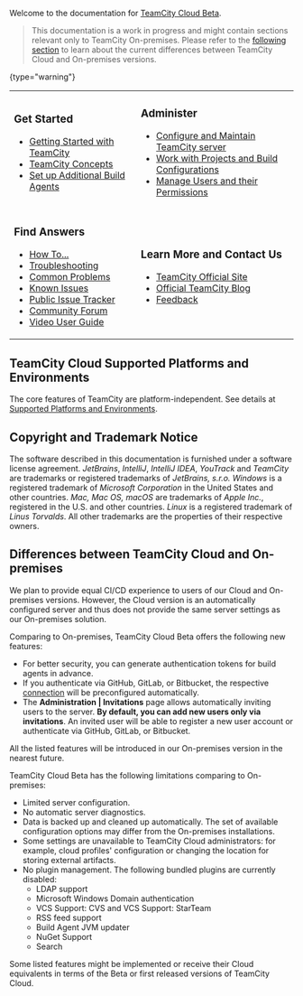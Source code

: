 [//]: # (title: TeamCity Cloud Documentation)
[//]: # (auxiliary-id: TeamCity Cloud Documentation)

Welcome to the documentation for [TeamCity Cloud Beta](https://www.jetbrains.com/teamcity/cloud/).

>This documentation is a work in progress and might contain sections relevant only to TeamCity On-premises. Please refer to the [following section](#Differences+between+TeamCity+Cloud+and+On-premises) to learn about the current differences between TeamCity Cloud and On-premises versions.
>
{type="warning"}

<table>
<tr>
</tr>

<tr>

<td>

### Get Started

* [Getting Started with TeamCity](getting-started-with-teamcity-cloud.md)
* [TeamCity Concepts](concepts.md)
* [Set up Additional Build Agents](setting-up-and-running-additional-build-agents.md)

</td>

<td>

### Administer

* [Configure and Maintain TeamCity server](teamcity-configuration-and-maintenance.md)
* [Work with Projects and Build Configurations](managing-projects-and-build-configurations.md)
* [Manage Users and their Permissions](managing-user-accounts-groups-and-permissions.md)

</td>

</tr>

<tr>

<td>

### Find Answers

* [How To...](how-to.md)
* [Troubleshooting](troubleshooting.md)
* [Common Problems](common-problems.md)
* [Known Issues](known-issues.md)
* [Public Issue Tracker](http://youtrack.jetbrains.net/issues/TW)
* [Community Forum](http://jb.gg/teamcity-forum)
* [Video User Guide](http://blog.jetbrains.com/teamcity/2013/05/teamcity-user-guide-courseware/)

</td>


<td>

### Learn More and Contact Us

* [TeamCity Official Site](http://www.jetbrains.com/teamcity)
* [Official TeamCity Blog](http://blogs.jetbrains.com/teamcity/)
* [Feedback](https://confluence.jetbrains.com/display/TW/Feedback)

</td></tr>
</table>

## TeamCity Cloud Supported Platforms and Environments

The core features of TeamCity are platform-independent. See details at [Supported Platforms and Environments](supported-platforms-and-environments.md).

[//]: # (Internal note. Do not delete. "TeamCity Documentationd313e156.txt")

## Copyright and Trademark Notice

The software described in this documentation is furnished under a software license agreement.  _JetBrains_, _IntelliJ_, _IntelliJ IDEA_, _YouTrack_ and _TeamCity_ are trademarks or registered trademarks of _JetBrains, s.r.o._  _Windows_ is a registered trademark of _Microsoft Corporation_ in the United States and other countries. _Mac,_ _Mac OS, macOS_ are trademarks of _Apple Inc._, registered in the U.S. and other countries. _Linux_ is a registered trademark of _Linus Torvalds_. All other trademarks are the properties of their respective owners.

## Differences between TeamCity Cloud and On-premises

We plan to provide equal CI/CD experience to users of our Cloud and On-premises versions. However, the Cloud version is an automatically configured server and thus does not provide the same server settings as our On-premises solution.

Comparing to On-premises, TeamCity Cloud Beta offers the following new features:
* For better security, you can generate authentication tokens for build agents in advance.
* If you authenticate via GitHub, GitLab, or Bitbucket, the respective [connection](integrating-teamcity-with-vcs-hosting-services.md#Configuring+Connections) will be preconfigured automatically.
* The __Administration | Invitations__ page allows automatically inviting users to the server. __By default, you can add new users only via invitations__. An invited user will be able to register a new user account or authenticate via GitHub, GitLab, or Bitbucket.

All the listed features will be introduced in our On-premises version in the nearest future.

TeamCity Cloud Beta has the following limitations comparing to On-premises:
* Limited server configuration.
* No automatic server diagnostics.
* Data is backed up and cleaned up automatically. The set of available configuration options may differ from the On-premises installations.
* Some settings are unavailable to TeamCity Cloud administrators: for example, cloud profiles' configuration or changing the location for storing external artifacts.
* No plugin management. The following bundled plugins are currently disabled:
    * LDAP support
    * Microsoft Windows Domain authentication
    * VCS Support: CVS and VCS Support: StarTeam
    * RSS feed support
    * Build Agent JVM updater
    * NuGet Support
    * Search

Some listed features might be implemented or receive their Cloud equivalents in terms of the Beta or first released versions of TeamCity Cloud.